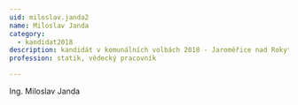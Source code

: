 ```yaml
---
uid: miloslav.janda2
name: Miloslav Janda
category:
  - kandidat2018
description: kandidát v komunálních volbách 2018 - Jaroměřice nad Rokytnou
profession: statik, vědecký pracovník

---
```


Ing. Miloslav Janda
